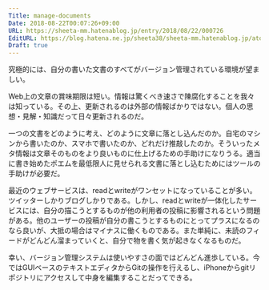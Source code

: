 ```yaml
---
Title: manage-documents
Date: 2018-08-22T00:07:26+09:00
URL: https://sheeta-mm.hatenablog.jp/entry/2018/08/22/000726
EditURL: https://blog.hatena.ne.jp/sheeta38/sheeta-mm.hatenablog.jp/atom/entry/10257846132613251637
Draft: true
---
```


 究極的には、自分の書いた文書のすべてがバージョン管理されている環境が望ましい。
 
 Web上の文章の賞味期限は短い。情報は驚くべき速さで陳腐化することを我々は知っている。その上、更新されるのは外部の情報ばかりではない。個人の思想・見解・知識だって日々更新されるのだ。

 一つの文書をどのように考え、どのように文章に落とし込んだのか。自宅のマシンから書いたのか、スマホで書いたのか、どれだけ推敲したのか。そういったメタ情報は文章そのものをより良いものに仕上げるための手助けになりうる。適当に書き始めたポエムを最低限人に見せられる文書に落とし込むためにはツールの手助けが必要だ。

最近のウェブサービスは、readとwriteがワンセットになっていることが多い。ツイッターしかりブログしかりである。しかし、readとwriteが一体化したサービスには、自分の描こうとするものが他の利用者の投稿に影響されるという問題がある。他のユーザーの投稿が自分の書こうとするものにとってプラスになるのなら良いが、大抵の場合はマイナスに働くものである。また単純に、未読のフィードがどんどん溜まっていくと、自分で物を書く気が起きなくなるものだ。

幸い、バージョン管理システムは使いやすさの面ではどんどん進歩している。今ではGUIベースのテキストエディタからGitの操作を行えるし、iPhoneからgitリポジトリにアクセスして中身を編集することだってできる。